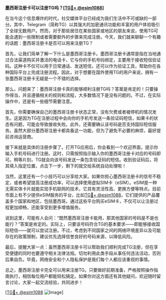 **墨西哥注册卡可以注册TG吗？[[TG💪+ @esim1088](https://t.me/s/esim1088)]**

在当今这个信息爆炸的时代，社交媒体平台已经成为我们生活中不可或缺的一部分。其中，Telegram（简称TG）以其强大的加密通讯功能和丰富的用户体验吸引了全球无数用户。然而，对于那些居住在某些国家或地区的朋友来说，使用TG可能会遇到一些限制或者需要额外的步骤来完成注册。今天，我们就来聊聊一个有趣的话题：墨西哥注册卡是否可以用来注册TG？

首先，让我们简单了解一下什么是墨西哥注册卡。墨西哥注册卡通常是指在当地通过合法渠道购买并激活的电话卡，它与你的手机号码绑定，主要用于接收短信验证码。这种卡不仅可以用于日常通话、发送短信，还可以作为验证工具，帮助你在各种国际平台上完成注册流程。因此，对于想要在国外使用TG的用户来说，拥有一张墨西哥注册卡无疑是一个不错的选择。

那么，问题来了：墨西哥注册卡真的能够顺利注册TG吗？答案是肯定的！只要操作得当，并且遵循相关的规则和流程，大多数情况下是没有问题的。不过，在实际操作中，还是有一些细节需要注意。

首先，你需要确保自己的墨西哥注册卡状态正常，没有欠费或者被停机的情况发生。这是因为TG在注册过程中会向你的手机号发送一条验证码短信，如果卡的状态有问题，可能会导致接收失败。此外，还需要确认该号码是否支持国际短信服务。虽然大部分墨西哥注册卡都具备这一功能，但为了避免不必要的麻烦，最好提前咨询运营商。

接下来就是具体的注册步骤了。打开TG应用后，你会看到一个欢迎界面，提示你输入手机号码进行注册。这时，只需按照指示输入你的墨西哥注册卡对应的号码即可。稍等片刻，TG就会向该号码发送一条包含验证码的短信。收到验证码后，将其填入指定位置，点击下一步，剩下的就交给系统自动处理啦！

当然，这里还有一个小技巧可以分享给大家。如果你担心墨西哥注册卡的信号不稳定，或者希望提高注册成功率，可以选择使用虚拟SIM卡（eSIM）。eSIM是一种无需实体卡片就能实现手机联网的技术，它具有灵活性高、更换方便等特点。目前市面上有不少提供eSIM服务的平台，比如[TG💪+ @esim1088](https://t.me/s/esim1088)，它们提供的产品覆盖多个国家和地区，包括墨西哥。通过这些平台购买eSIM卡，不仅可以让注册过程更加顺畅，还能享受到更多增值服务。

说到这里，可能有人会问：“既然墨西哥注册卡能用，那其他国家的号码是不是也能行？”答案是肯定的。实际上，只要该号码符合TG的基本要求——即能够接收国际短信——就可以尝试注册。不过，考虑到不同国家之间的网络环境差异以及可能存在的政策限制，建议优先选择信誉良好的号码来源，以降低风险。

最后，提醒大家一点：虽然墨西哥注册卡可以帮助我们顺利完成TG注册，但在享受便捷的同时也要遵守相关法律法规。切勿利用此类手段从事任何违法活动，否则后果自负。毕竟，网络安全和个人隐私保护是我们每个人都应该重视的事情。

总之，墨西哥注册卡完全可以用来注册TG。只要做好前期准备，严格按照操作指南执行，相信每位用户都能轻松搞定。如果你对这方面还有其他疑问，欢迎随时留言讨论，大家一起交流经验，共同进步！

[[TG💪+ @esim1088](https://t.me/s/esim1088) ![Image](https://i.postimg.cc/4NQfJmqS/Snipaste-2025-05-13-00-14-12.png)]
